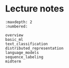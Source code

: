 # Lecture notes

```toc
:maxdepth: 2
:numbered:

overview
basic_ml
text_classification
distributed_representation
language_models
sequence_labeling
midterm
```
